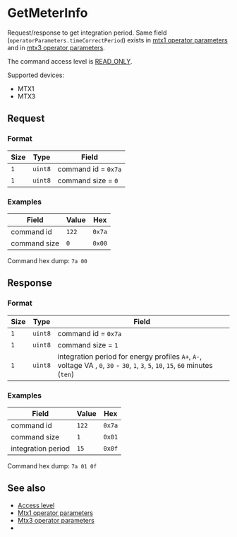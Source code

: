 # GetMeterInfo

Request/response to get integration period.
Same field (`operatorParameters.timeCorrectPeriod`) exists in [mtx1 operator parameters](./SetOperatorParameters.md#request) and in [mtx3 operator parameters](../../mtx3/commands/SetOperatorParameters.md#request).


The command access level is [READ_ONLY](../basics.md#command-access-level).

Supported devices:
- MTX1
- MTX3


## Request

### Format

| Size | Type    | Field               |
| ---- | ------- | ------------------- |
| `1`  | `uint8` | command id = `0x7a` |
| `1`  | `uint8` | command size = `0`  |

### Examples

| Field        | Value | Hex    |
| ------------ | ----- | ------ |
| command id   | `122` | `0x7a` |
| command size | `0`   | `0x00` |

Command hex dump: `7a 00`


## Response

### Format

| Size | Type    | Field                                                                                                                             |
| ---- | ------- | --------------------------------------------------------------------------------------------------------------------------------- |
| `1`  | `uint8` | command id = `0x7a`                                                                                                               |
| `1`  | `uint8` | command size = `1`                                                                                                                |
| `1`  | `uint8` | integration period for energy profiles `A+`, `A-`, voltage VA , `0`, `30` - `30`, `1`, `3`, `5`, `10`, `15`, `60` minutes (`ten`) |

### Examples

| Field              | Value | Hex    |
| ------------------ | ----- | ------ |
| command id         | `122` | `0x7a` |
| command size       | `1`   | `0x01` |
| integration period | `15`  | `0x0f` |

Command hex dump: `7a 01 0f`


## See also

* [Access level](../basics.md#command-access-level)
* [Mtx1 operator parameters](./SetOperatorParameters.md#request)
* [Mtx3 operator parameters](../../mtx3/commands/SetOperatorParameters.md#request)
*